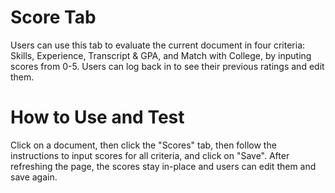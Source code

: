 # Score Tab
Users can use this tab to evaluate the current document in four criteria: Skills, Experience, Transcript & GPA, and Match with College, by inputing scores from 0-5. Users can log back in to see their previous ratings and edit them. 

# How to Use and Test
Click on a document, then click the "Scores" tab, then follow the instructions to input scores for all criteria, and click on "Save". After refreshing the page, the scores stay in-place and users can edit them and save again. 